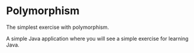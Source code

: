# Polymorphism
The simplest exercise with polymorphism.

A simple Java application where you will see a simple exercise for learning Java.
